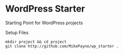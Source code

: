 WordPress Starter
==========

Starting Point for WordPress projects

Setup Files

```
mkdir project && cd project
git clone http://github.com/MikePayne/wp_starter .
```

